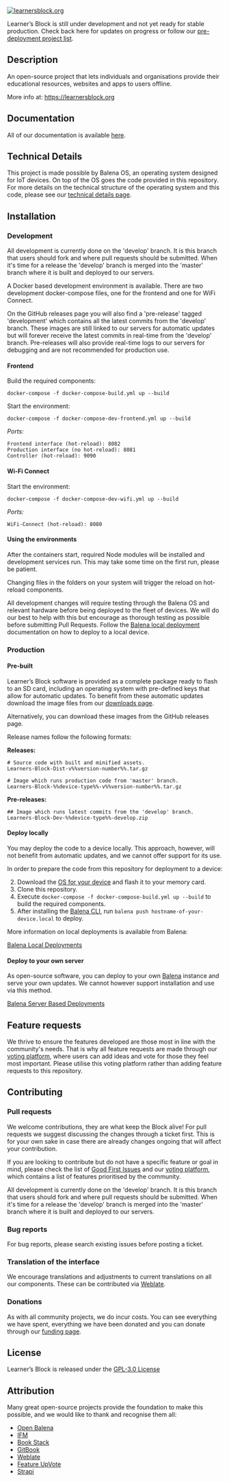 [![learnersblock.org](https://learnersblock.org/images/lb-logo-full.svg)](https://learnersblock.org)

Learner’s Block is still under development and not yet ready for stable production. Check back here for updates on progress or follow our [pre-deployment project list](https://github.com/LearnersBlock/learners-block/projects/3). 

## Description

An open-source project that lets individuals and organisations provide their educational resources, websites and apps to users offline.

More info at: https://learnersblock.org

## Documentation

All of our documentation is available [here](https://docs.learnersblock.org). 

## Technical Details

This project is made possible by Balena OS, an operating system designed for IoT devices. On top of the OS goes the code provided in this repository. For more details on the technical structure of the operating system and this code, please see our [technical details page](https://docs.learnersblock.org/advanced-features/technical-details).

## Installation

### Development

All development is currently done on the 'develop' branch. It is this branch that users should fork and where pull requests should be submitted. When it's time for a release the 'develop' branch is merged into the 'master' branch where it is built and deployed to our servers. 

A Docker based development environment is available. There are two development docker-compose files, one for the frontend and one for WiFi Connect.

On the GitHub releases page you will also find a 'pre-release' tagged 'development' which contains all the latest commits from the 'develop' branch. These images are still linked to our servers for automatic updates but will forever receive the latest commits in real-time from the 'develop' branch. Pre-releases will also provide real-time logs to our servers for debugging and are not recommended for production use.

#### Frontend

Build the required components:

`docker-compose -f docker-compose-build.yml up --build`

Start the environment:

`docker-compose -f docker-compose-dev-frontend.yml up --build`

_Ports:_
```
Frontend interface (hot-reload): 8082
Production interface (no hot-reload): 8081
Controller (hot-reload): 9090
```

#### Wi-Fi Connect

Start the environment:

`docker-compose -f docker-compose-dev-wifi.yml up --build`

_Ports:_
```
WiFi-Connect (hot-reload): 8080
```

#### Using the environments

After the containers start, required Node modules will be installed and development services run. This may take some time on the first run, please be patient. 

Changing files in the folders on your system will trigger the reload on hot-reload components.

All development changes will require testing through the Balena OS and relevant hardware before being deployed to the fleet of devices. We will do our best to help with this but encourage as thorough testing as possible before submitting Pull Requests. Follow the [Balena local deployment](https://www.balena.io/docs/learn/develop/local-mode/) documentation on how to deploy to a local device.

### Production 

#### Pre-built

Learner’s Block software is provided as a complete package ready to flash to an SD card, including an operating system with pre-defined keys that allow for automatic updates. To benefit from these automatic updates download the image files from our [downloads page](https://downloads.learnersblock.org).

Alternatively, you can download these images from the GitHub releases page. 

Release names follow the following formats:

**Releases:**
```
# Source code with built and minified assets.
Learners-Block-Dist-v%%version-number%%.tar.gz 

# Image which runs production code from 'master' branch.
Learners-Block-%%device-type%%-v%%version-number%%.tar.gz 
```
**Pre-releases:**
```
## Image which runs latest commits from the 'develop' branch. 
Learners-Block-Dev-%%device-type%%-develop.zip 
```

#### Deploy locally

You may deploy the code to a device locally. This approach, however, will not benefit from automatic updates, and we cannot offer support for its use. 

In order to prepare the code from this repository for deployment to a device:

2. Download the [OS for your device](https://www.balena.io/os/) and flash it to your memory card. 
1. Clone this repository.
2. Execute `docker-compose -f docker-compose-build.yml up --build` to build the required components.
3. After installing the [Balena CLI](https://github.com/balena-io/balena-cli), run `balena push hostname-of-your-device.local` to deploy. 

More information on local deployments is available from Balena:

[Balena Local Deployments](https://www.balena.io/docs/learn/develop/local-mode/)

#### Deploy to your own server

As open-source software, you can deploy to your own [Balena](https://www.balena.io) instance and serve your own updates. We cannot however support installation and use via this method. 

[Balena Server Based Deployments](https://www.balena.io/docs/learn/deploy/deployment/)

## Feature requests

We thrive to ensure the features developed are those most in line with the community's needs. That is why all feature requests are made through our [voting platform](https://vote.learnersblock.org), where users can add ideas and vote for those they feel most important. Please utilise this voting platform rather than adding feature requests to this repository. 

## Contributing

### Pull requests
We welcome contributions, they are what keep the Block alive! For pull requests we suggest discussing the changes through a ticket first. This is for your own sake in case there are already changes ongoing that will affect your contribution. 

If you are looking to contribute but do not have a specific feature or goal in mind, please check the list of [Good First Issues](https://github.com/LearnersBlock/learners-block/contribute) and our [voting platform](https://vote.learnersblock.org), which contains a list of features prioritised by the community.

All development is currently done on the 'develop' branch. It is this branch that users should fork and where pull requests should be submitted. When it's time for a release the 'develop' branch is merged into the 'master' branch where it is built and deployed to our servers. 

### Bug reports

For bug reports, please search existing issues before posting a ticket. 

### Translation of the interface

We encourage translations and adjustments to current translations on all our components. These can be contributed via [Weblate](https://translate.learnersblock.org).  

### Donations

As with all community projects, we do incur costs. You can see everything we have spent, everything we have been donated and you can donate through our [funding page](https://docs.learnersblock.org/about-us#how-we-are-funded). 

## License

Learner’s Block is released under the [GPL-3.0 License](https://github.com/LearnersBlock/learners-block/blob/master/LICENSE)

## Attribution

Many great open-source projects provide the foundation to make this possible, and we would like to thank and recognise them all:

* [Open Balena](https://www.balena.io/open/)
* [IFM](https://github.com/misterunknown/ifm/)
* [Book Stack](https://www.bookstackapp.com/)
* [GitBook](http://gitbook.com)
* [Weblate](https://weblate.org)
* [Feature UpVote](https://featureupvote.com/lp/powered_by_feature_upvote/?product=Learner%27s%20Block&utm_source=live_button&utm_medium=powered-link)
* [Strapi](https://strapi.io)